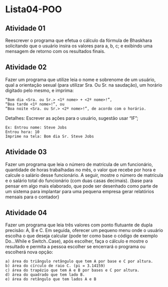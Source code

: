 # Lista04-POO

## Atividade 01

Reescrever o programa que efetua o cálculo da fórmula de Bhaskhara solicitando que o usuário insira os valores para a, b, c; e exibindo uma mensagem de retorno com os resultados finais.

## Atividade 02

Fazer um programa que utilize leia o nome e sobrenome de um usuário, qual a orientação sexual (para utilizar Sra. Ou Sr. na saudação), um horário digitado pelo mesmo, e imprima:

    “Bom dia <Sra. ou Sr.> <1º nome> + <2º nome>!”,
    “Boa tarde <1º nome>!”, ou
    “Boa noite <Sra. ou Sr.> <2º nome>!”, de acordo com o horário.

Detalhes: Escrever as ações para o usuário, sugestão usar “IF”;

    Ex: Entrou nome: Steve Jobs
    Entrou hora: 10
    Imprime na tela: Bom dia Sr. Steve Jobs

## Atividade 03

Fazer um programa que leia o número de matrícula de um funcionário, quantidade de horas trabalhadas no mês, o valor que recebe por hora e calcule o salário desse funcionário. A seguir, mostre o número de matrícula e o salário total do funcionário (com duas casas decimais). {base para pensar em algo mais elaborado, que pode ser desenhado como parte de um sistema para implantar para uma pequena empresa gerar relatórios mensais para o contador}

## Atividade 04

Fazer um programa que leia três valores com ponto flutuante de dupla precisão: A, B e C. Em seguida, oferecer um pequeno menu onde o usuário escolha o que deseja calcular (pode ter como base o código de exemplo Do...While e Switch..Case), após escolher, faça o cálculo e mostre o resultado e permita a pessoa escolher se encerrará o programa ou escolherá nova opção:

    a) área do triângulo retângulo que tem A por base e C por altura.
    b) área do círculo de raio C. (pi = 3.14159)
    c) área do trapézio que tem A e B por bases e C por altura.
    d) área do quadrado que tem lado B.
    e) área do retângulo que tem lados A e B
